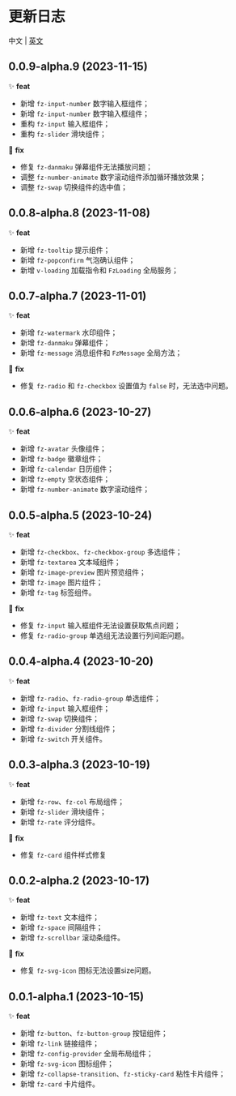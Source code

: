 # 更新日志

中文 | [英文](https://github.com/fangzhioo/fz-ui/blob/master/CHANGELOG.en-US.md)

## 0.0.9-alpha.9 (2023-11-15)

✨ **feat**

- 新增 `fz-input-number` 数字输入框组件；
- 新增 `fz-input-number` 数字输入框组件；
- 重构 `fz-input` 输入框组件；
- 重构 `fz-slider` 滑块组件；

🐞 **fix**

- 修复 `fz-danmaku` 弹幕组件无法播放问题；
- 调整 `fz-number-animate` 数字滚动组件添加循环播放效果；
- 调整 `fz-swap` 切换组件的选中值；

## 0.0.8-alpha.8 (2023-11-08)

✨ **feat**

- 新增 `fz-tooltip` 提示组件；
- 新增 `fz-popconfirm` 气泡确认组件；
- 新增 `v-loading` 加载指令和 `FzLoading` 全局服务；

## 0.0.7-alpha.7 (2023-11-01)

✨ **feat**

- 新增 `fz-watermark` 水印组件；
- 新增 `fz-danmaku` 弹幕组件；
- 新增 `fz-message` 消息组件和 `FzMessage` 全局方法；

🐞 **fix**

- 修复 `fz-radio` 和 `fz-checkbox` 设置值为 `false` 时，无法选中问题。

## 0.0.6-alpha.6 (2023-10-27)

✨ **feat**

- 新增 `fz-avatar` 头像组件；
- 新增 `fz-badge` 徽章组件；
- 新增 `fz-calendar` 日历组件；
- 新增 `fz-empty` 空状态组件；
- 新增 `fz-number-animate` 数字滚动组件；

## 0.0.5-alpha.5 (2023-10-24)

✨ **feat**

- 新增 `fz-checkbox`、`fz-checkbox-group` 多选组件；
- 新增 `fz-textarea` 文本域组件；
- 新增 `fz-image-preview` 图片预览组件；
- 新增 `fz-image` 图片组件；
- 新增 `fz-tag` 标签组件。

🐞 **fix**

- 修复 `fz-input` 输入框组件无法设置获取焦点问题；
- 修复 `fz-radio-group` 单选组无法设置行列间距问题。

## 0.0.4-alpha.4 (2023-10-20)

✨ **feat**

- 新增 `fz-radio`、`fz-radio-group` 单选组件；
- 新增 `fz-input` 输入框组件；
- 新增 `fz-swap` 切换组件；
- 新增 `fz-divider` 分割线组件；
- 新增 `fz-switch` 开关组件。

## 0.0.3-alpha.3 (2023-10-19)

✨ **feat**

- 新增 `fz-row`、`fz-col` 布局组件；
- 新增 `fz-slider` 滑块组件；
- 新增 `fz-rate` 评分组件。

🐞 **fix**

- 修复 `fz-card` 组件样式修复

## 0.0.2-alpha.2 (2023-10-17)

✨ **feat**

- 新增 `fz-text` 文本组件；
- 新增 `fz-space` 间隔组件；
- 新增 `fz-scrollbar` 滚动条组件。

🐞 **fix**

- 修复 `fz-svg-icon` 图标无法设置size问题。

## 0.0.1-alpha.1 (2023-10-15)

✨ **feat**

- 新增 `fz-button`、`fz-button-group` 按钮组件；
- 新增 `fz-link` 链接组件；
- 新增 `fz-config-provider` 全局布局组件；
- 新增 `fz-svg-icon` 图标组件；
- 新增 `fz-collapse-transition`、`fz-sticky-card` 粘性卡片组件；
- 新增 `fz-card` 卡片组件。